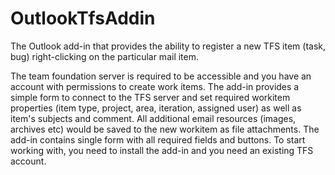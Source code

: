 OutlookTfsAddin
===============

The Outlook add-in that provides the ability to register a new TFS item (task, bug) right-clicking on the particular mail item.

The team foundation server is required to be accessible and you have an account with permissions to create work items. The add-in provides a simple form to connect to the TFS server and set required workitem properties (item type, project, area, iteration, assigned user) as well as item's subjects and comment. All additional email resources (images, archives etc) would be saved to the new workitem as file attachments. The add-in contains single form with all required fields and buttons. To start working with, you need to install the add-in and you need an existing TFS account. 
